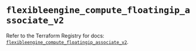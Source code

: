# `flexibleengine_compute_floatingip_associate_v2`

Refer to the Terraform Registry for docs: [`flexibleengine_compute_floatingip_associate_v2`](https://registry.terraform.io/providers/flexibleenginecloud/flexibleengine/1.46.0/docs/resources/compute_floatingip_associate_v2).
